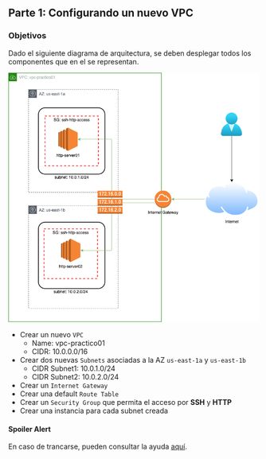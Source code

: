 ## Parte 1: Configurando un nuevo VPC

### Objetivos

Dado el siguiente diagrama de arquitectura, se deben desplegar todos los componentes que en el se representan.
    
<p align = "center">
<img src = "../../../Extras/Imagenes/labNetworking/vpc/arquitectura.png">
</p>

* Crear un nuevo `VPC`
  * Name: vpc-practico01
  * CIDR: 10.0.0.0/16
* Crear dos nuevas `Subnets` asociadas a la AZ `us-east-1a` y `us-east-1b`
  * CIDR Subnet1: 10.0.1.0/24
  * CIDR Subnet2: 10.0.2.0/24
* Crear un `Internet Gateway`
* Crear una default `Route Table`
* Crear un `Security Group` que permita el acceso por **SSH** y **HTTP**
* Crear una instancia para cada subnet creada


#### Spoiler Alert

En caso de trancarse, pueden consultar la ayuda [aquí](./soluciones/1-Solucion_configurando_vpc.md).

